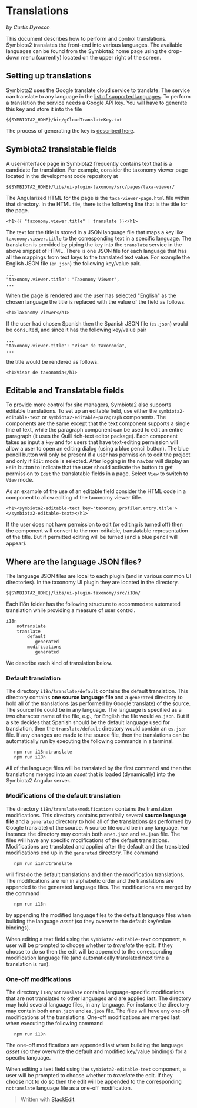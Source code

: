 # Translations

_by Curtis Dyreson_

This document describes how to perform and control translations. Symbiota2 translates the front-end into various languages.  The available languages can be found from the Symbiota2 home page using the drop-down menu (currently) located on the upper right of the screen.

## Setting up translations
Symbiota2 uses the Google translate cloud service to translate.  The service can translate to any language in the <a href=" https://cloud.google.com/translate/docs/languages">list of supported languages</a>.  To perform a translation the service needs a Google API key.  You will have to generate this key and store it into the file

    ${SYMBIOTA2_HOME}/bin/gCloudTranslateKey.txt

The process of generating the key is <a href="https://cloud.google.com/translate/docs/setup">described here</a>.

## Symbiota2 translatable fields
A user-interface page in Symbiota2 frequently contains text that is a candidate for translation.  For example, consider the taxonomy viewer page located in the development code repository at

    ${SYMBIOTA2_HOME}/libs/ui-plugin-taxonomy/src/pages/taxa-viewer/

The Angularized HTML for the page is the `taxa-viewer-page.html` file within that directory.  In the HTML file, there is the following line that is the title for the page.

    <h1>{{ "taxonomy.viewer.title" | translate }}</h1>

The text for the title is stored in a JSON language file that maps a key like `taxonomy.viewer.title` to the corresponding text in a specific language.  The translation is provided by piping the key into the `translate` service in the above snippet of HTML.  There is one JSON file for each language that has all the mappings from text keys to the translated text value.  For example the English JSON file (`en.json`) the following key/value pair.

    ...
    "taxonomy.viewer.title": "Taxonomy Viewer",
    ...

When the page is rendered and the user has selected "English" as the chosen language the title is replaced with the value of the field as follows.

    <h1>Taxonomy Viewer</h1>

If the user had chosen Spanish then the Spanish JSON file (`es.json`) would be consulted, and since it has the following key/value pair

    ...
    "taxonomy.viewer.title": "Visor de taxonomía",
    ...

the title would be rendered as follows.

    <h1>Visor de taxonomía</h1>

## Editable and Translatable fields
To provide more control for site managers, Symbiota2 also supports editable translations.  To set up an editable field, use either the `symbiota2-editable-text` or `symbiota2-editable-paragraph` components.  The components are the same except that the text component supports a single line of text, while the paragraph component can be used to edit an entire paragraph (it uses the Quill rich-text editor package).  Each component takes as input a `key` and for users that have text-editing permission will allow a user to open an editing dialog (using a blue pencil button).  The blue pencil button will only be present if a user has permission to edit the project and only if `Edit` mode is selected.  After logging in the navbar will display an `Edit` button to indicate that the user should activate the button to get permission to `Edit` the translatable fields in a page.  Select `View` to switch to `View` mode.

As an example of the use of an editable field consider the HTML code in a component to allow editing of the taxonomy viewer title.

    <h1><symbiota2-editable-text key='taxonomy.profiler.entry.title'></symbiota2-editable-text></h1>

If the user does not have permission to edit (or editing is turned off) then the component will convert to the non-editable, translatable representation of the title.  But if permitted editing will be turned (and a blue pencil will appear).
## Where are the language JSON files?
The language JSON files are local to each plugin (and in various common UI directories).  In the taxonomy UI plugin they are located in the directory.

    ${SYMBIOTA2_HOME}/libs/ui-plugin-taxonomy/src/i18n/

Each i18n folder has the following structure to accommodate automated translation while providing a measure of user control.

    i18n
        notranslate
        translate
            default
               generated
            modifications
               generated

We describe each kind of translation below.

### Default translation
The directory `i18n/translate/default`  contains the default translation.  This directory contains **one source language file** and a `generated` directory to hold all of the translations (as performed by Google translate) of the source.  The source file could be in any language.  The language is specified as a two character name of the file, e.g., for English the file would `en.json`.   But if a site decides that Spanish should be the default language used for translation, then the `translate/default` directory would contain an `es.json` file.  If any changes are made to the source file, then the translations can be automatically run by executing the following commands in a terminal.

       npm run i18n:translate
       npm run i18n

All of the language files will be translated by the first command and then the translations merged into an *asset* that is loaded (dynamically) into the Symbiota2 Angular server.

### Modifications of the default translation
The directory `i18n/translate/modifications`  contains the translation modifications.  This directory contains potentially several **source language file** and a `generated` directory to hold all of the translations (as performed by Google translate) of the source.  A source file could be in any language.  For instance the directory may contain both an`en.json` and `es.json` file.  The files will have any specific modifications of the default translations.  Modifications are translated and applied after the default and the translated modifications end up in the `generated` directory.  The command

       npm run i18n:translate

will first do the default translations and then the modification translations.  The modifications are run in alphabetic order and the translations are appended to the generated language files.  The modifications are merged by the command

       npm run i18n

by appending the modified language files to the default language files when building the language *asset* (so they overwrite the default key/value bindings).

When editing a text field using the `symbiota2-editable-text` component, a user will be prompted to choose whether to *translate* the edit.  If they choose to do so then the edit will be appended to the corresponding modification language file (and automatically translated next time a translation is run).

### One-off modifications
The directory `i18n/notranslate`  contains language-specific modifications that are not translated to other languages and are applied last.  The directory may hold several language files, in any language.  For instance the directory may contain both an`en.json` and `es.json` file.  The files will have any one-off modifications of the translations.  One-off modifications are merged last when executing the following command

       npm run i18n

The one-off modifications are appended last when building the language *asset* (so they overwrite the default and modified key/value bindings) for a specific language.

When editing a text field using the `symbiota2-editable-text` component, a user will be prompted to choose whether to *translate* the edit.  If they choose not to do so then the edit will be appended to the corresponding `notranslate` language file as a one-off modification.
> Written with [StackEdit](https://stackedit.io/).

